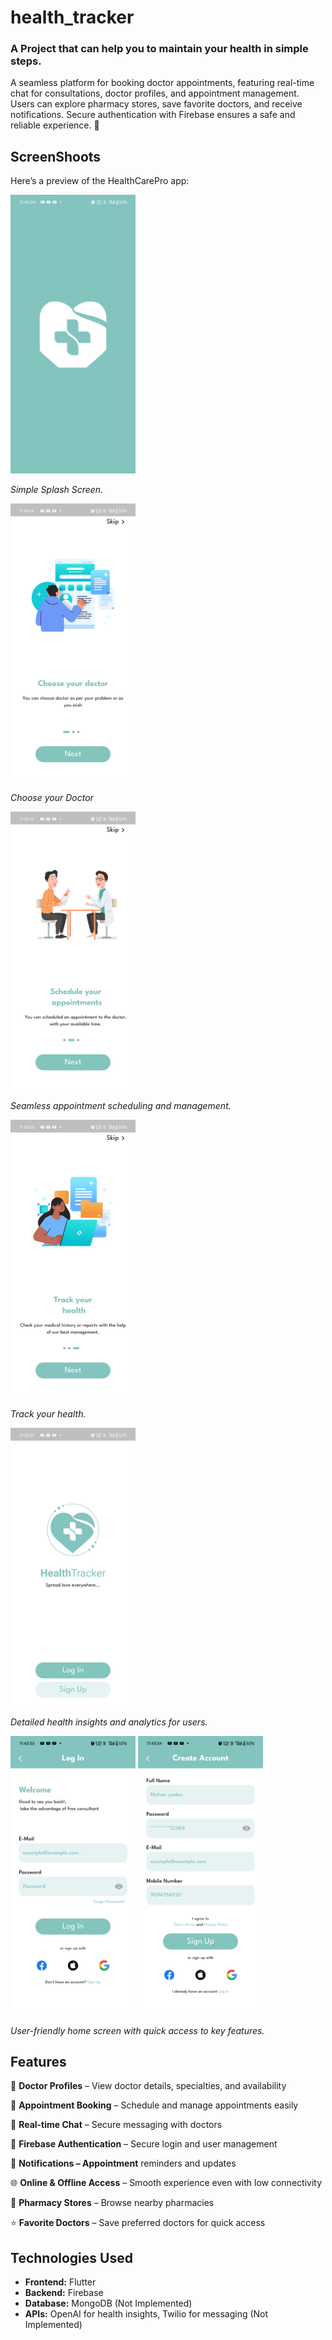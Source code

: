 # health_tracker

### A Project that can help you to maintain your health in simple steps.

A seamless platform for booking doctor appointments, featuring real-time chat for consultations, doctor profiles, and appointment management. Users can explore pharmacy stores, save favorite doctors, and receive notifications. Secure authentication with Firebase ensures a safe and reliable experience. 🚀

## ScreenShoots

Here’s a preview of the HealthCarePro app:

<img src="screenshoots/splash_screen.jpg" alt="Splash Screen" width="200">

*Simple Splash Screen.*

<img src="screenshoots/on_boarding_one.jpg" alt="On Boarding Screen One" width="200">

*Choose your Doctor*

<img src="screenshoots/on_boarding_two.jpg" alt="On Boarding Screen Two" width="200">

*Seamless appointment scheduling and management.*


<img src="screenshoots/on_boarding_three.jpg" alt="On Boarding Screen Three" width="200">

*Track your health.*

<img src="screenshoots/start_screen.jpg" alt="Start Screen" width="200">

*Detailed health insights and analytics for users.*


<img src="screenshoots/log_in.jpg" alt="Log In" width="200">
<img src="screenshoots/sing_up.jpg" alt="Sign Up" width="200">


*User-friendly home screen with quick access to key features.*


## Features
🏥 **Doctor Profiles** – View doctor details, specialties, and availability

📅 **Appointment Booking** – Schedule and manage appointments easily

💬 **Real-time Chat** – Secure messaging with doctors

🔐 **Firebase Authentication** – Secure login and user management

📌 **Notifications – Appointment** reminders and updates

🌐 **Online & Offline Access** – Smooth experience even with low connectivity

💊 **Pharmacy Stores** – Browse nearby pharmacies

⭐ **Favorite Doctors** – Save preferred doctors for quick access

## Technologies Used
- **Frontend:** Flutter
- **Backend:** Firebase 
- **Database:** MongoDB  (Not Implemented)
- **APIs:** OpenAI for health insights, Twilio for messaging  (Not Implemented)
